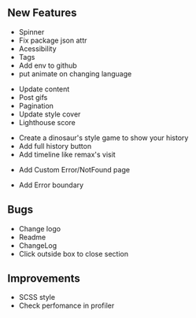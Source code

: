 ## New Features

<General>

- Spinner
- Fix package json attr
- Acessibility
- Tags
- Add env to github
- put animate on changing language

<Jobs>

- Update content
- Post gifs 
- Pagination
- Update style cover
- Lighthouse score

<History>

- Create a dinosaur's style game to show your history
- Add full history button
- Add timeline like remax's visit

<ErrorPage>

- Add Custom Error/NotFound page

<ErrorBoundary>

- Add Error boundary

## Bugs

<General>

- Change logo
- Readme
- ChangeLog
- Click outside box to close section

## Improvements

- SCSS style
- Check perfomance in profiler





